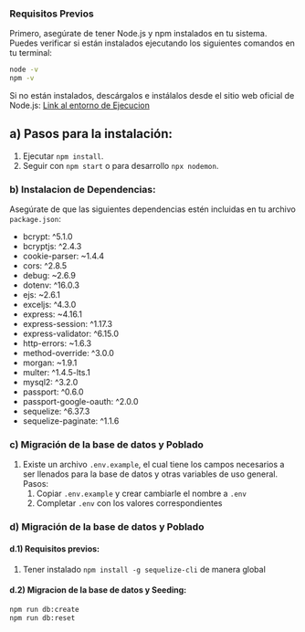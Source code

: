### Requisitos Previos

Primero, asegúrate de tener Node.js y npm instalados en tu sistema. Puedes verificar si están instalados ejecutando los siguientes comandos en tu terminal:

```bash
node -v
npm -v
```
Si no están instalados, descárgalos e instálalos desde el sitio web oficial de Node.js: [Link al entorno de Ejecucion](https://nodejs.org.)

## a) Pasos para la instalación:

1. Ejecutar `npm install`.
2. Seguir con `npm start` o para desarrollo `npx nodemon`.

### b) Instalacion de Dependencias:

Asegúrate de que las siguientes dependencias estén incluidas en tu archivo `package.json`:

- bcrypt: ^5.1.0
- bcryptjs: ^2.4.3
- cookie-parser: ~1.4.4
- cors: ^2.8.5
- debug: ~2.6.9
- dotenv: ^16.0.3
- ejs: ~2.6.1
- exceljs: ^4.3.0
- express: ~4.16.1
- express-session: ^1.17.3
- express-validator: ^6.15.0
- http-errors: ~1.6.3
- method-override: ^3.0.0
- morgan: ~1.9.1
- multer: ^1.4.5-lts.1
- mysql2: ^3.2.0
- passport: ^0.6.0
- passport-google-oauth: ^2.0.0
- sequelize: ^6.37.3
- sequelize-paginate: ^1.1.6

### c) Migración de la base de datos y Poblado

1. Existe un archivo `.env.example`, el cual tiene los campos necesarios a ser llenados para la base de datos y otras variables de uso general. Pasos:
    1. Copiar `.env.example` y crear cambiarle el nombre a `.env`
    2. Completar `.env` con los valores correspondientes

### d) Migración de la base de datos y Poblado

#### d.1) Requisitos previos:

1. Tener instalado `npm install -g sequelize-cli` de manera global 

#### d.2) Migracion de la base de datos y Seeding:

```bash
npm run db:create
npm run db:reset
```
